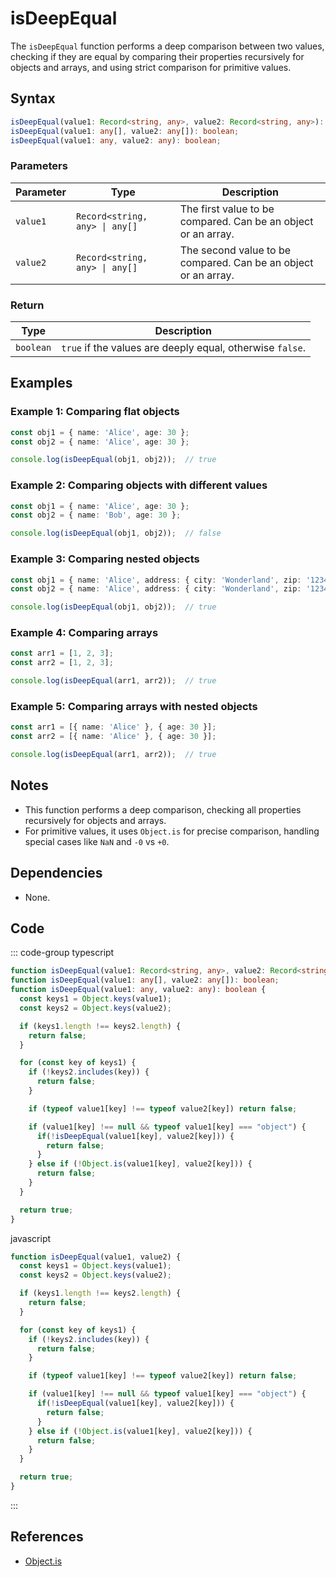 # isDeepEqual
The `isDeepEqual` function performs a deep comparison between two values, checking if they are equal by comparing their properties recursively for objects and arrays, and using strict comparison for primitive values.

## Syntax

```typescript
isDeepEqual(value1: Record<string, any>, value2: Record<string, any>): boolean;
isDeepEqual(value1: any[], value2: any[]): boolean;
isDeepEqual(value1: any, value2: any): boolean;
```

### Parameters

| Parameter  | Type                           | Description                                                        |
|------------|--------------------------------|--------------------------------------------------------------------|
| `value1`   | `Record<string, any> \| any[]`  | The first value to be compared. Can be an object or an array.     |
| `value2`   | `Record<string, any> \| any[]`  | The second value to be compared. Can be an object or an array.    |

### Return

| Type     | Description                                                        |
|----------|--------------------------------------------------------------------|
| `boolean`| `true` if the values are deeply equal, otherwise `false`.          |

## Examples

### Example 1: Comparing flat objects
```typescript
const obj1 = { name: 'Alice', age: 30 };
const obj2 = { name: 'Alice', age: 30 };

console.log(isDeepEqual(obj1, obj2));  // true
```

### Example 2: Comparing objects with different values
```typescript
const obj1 = { name: 'Alice', age: 30 };
const obj2 = { name: 'Bob', age: 30 };

console.log(isDeepEqual(obj1, obj2));  // false
```

### Example 3: Comparing nested objects
```typescript
const obj1 = { name: 'Alice', address: { city: 'Wonderland', zip: '1234' } };
const obj2 = { name: 'Alice', address: { city: 'Wonderland', zip: '1234' } };

console.log(isDeepEqual(obj1, obj2));  // true
```

### Example 4: Comparing arrays
```typescript
const arr1 = [1, 2, 3];
const arr2 = [1, 2, 3];

console.log(isDeepEqual(arr1, arr2));  // true
```

### Example 5: Comparing arrays with nested objects
```typescript
const arr1 = [{ name: 'Alice' }, { age: 30 }];
const arr2 = [{ name: 'Alice' }, { age: 30 }];

console.log(isDeepEqual(arr1, arr2));  // true
```

## Notes
- This function performs a deep comparison, checking all properties recursively for objects and arrays.
- For primitive values, it uses `Object.is` for precise comparison, handling special cases like `NaN` and `-0` vs `+0`.

## Dependencies
- None.

## Code
::: code-group
typescript
```typescript
function isDeepEqual(value1: Record<string, any>, value2: Record<string, any>): boolean;
function isDeepEqual(value1: any[], value2: any[]): boolean;
function isDeepEqual(value1: any, value2: any): boolean {
  const keys1 = Object.keys(value1);
  const keys2 = Object.keys(value2);

  if (keys1.length !== keys2.length) {
    return false;
  }

  for (const key of keys1) {
    if (!keys2.includes(key)) {
      return false;
    }

    if (typeof value1[key] !== typeof value2[key]) return false;

    if (value1[key] !== null && typeof value1[key] === "object") {
      if(!isDeepEqual(value1[key], value2[key])) {
        return false;
      }
    } else if (!Object.is(value1[key], value2[key])) {
      return false;
    }
  }

  return true;
}
```

javascript
```javascript
function isDeepEqual(value1, value2) {
  const keys1 = Object.keys(value1);
  const keys2 = Object.keys(value2);

  if (keys1.length !== keys2.length) {
    return false;
  }

  for (const key of keys1) {
    if (!keys2.includes(key)) {
      return false;
    }

    if (typeof value1[key] !== typeof value2[key]) return false;

    if (value1[key] !== null && typeof value1[key] === "object") {
      if(!isDeepEqual(value1[key], value2[key])) {
        return false;
      }
    } else if (!Object.is(value1[key], value2[key])) {
      return false;
    }
  }

  return true;
}
```
:::

## References
- [Object.is](https://developer.mozilla.org/en-US/docs/Web/JavaScript/Reference/Global_Objects/Object/is)